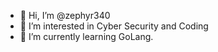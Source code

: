- 👋 Hi, I’m @zephyr340
- 👀 I’m interested in Cyber Security and Coding
- 🌱 I’m currently learning GoLang.

<!---
zephyr340/zephyr340 is a ✨ special ✨ repository because its `README.md` (this file) appears on your GitHub profile.
You can click the Preview link to take a look at your changes.
--->
